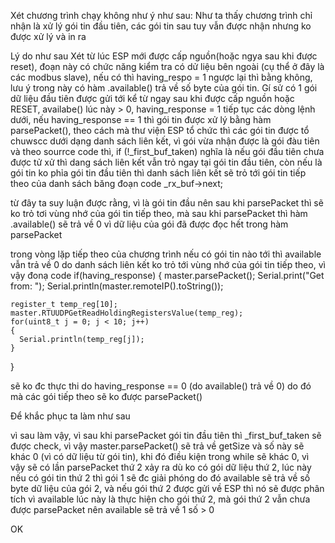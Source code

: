 Xét chương trình chạy không như ý như sau:
Như ta thấy chương trình chỉ nhận là xử lý gói tin đầu tiên, các gói tin sau tuy vẫn được nhận nhưng ko được xử lý và in ra

Lý do như sau
Xét từ lúc ESP mới được cấp nguồn(hoặc ngya sau khi được reset), đoạn này có chức năng kiểm tra có dử liệu bên ngoài (cụ thể ở đây là các modbus slave),  nếu có thì having_respo = 1 ngược lại thì bằng không, lưu ý trong này có hàm .available() trả về số byte của gói tin.
Gí sử có 1 gói dữ liệu đầu tiên được gửi tới kể từ ngay sau khi được cấp nguồn hoặc RESET, availabe() lúc này > 0,  having_response = 1
tiếp tục các dòng lệnh dưới, nếu having_response == 1 thì gói tin được xử lý bằng hàm parsePacket(), theo cách mà thư viện ESP tổ chức thì các gói tin được tổ chuwscc dưới dạng danh sách liên kết, vì gói vừa nhận được là gói đàu tiên và theo sourrce code thì, if (!_first_buf_taken) nghĩa là nếu gói đầu tiên chưa được tử xử thì dang sách liên kết vẫn trỏ ngay tại gói tin đầu tiên,  còn nếu là gói tin ko phỉa gói tin đầu tiên thì danh sách liên kết sẽ trỏ tới gói tin tiếp theo của danh sách băng đoạn code _rx_buf->next;

từ đây ta suy luận được rằng, vì là gói tin đầu nên sau khi parsePacket thì sẽ ko trỏ tơi vùng nhớ của gói tin tiếp theo, mà sau khi parsePacket thì hàm .available() sẽ trả về 0 vì dữ liệu của gói đã được đọc hết trong hàm parsePacket

trong vòng lặp tiếp theo của chương trình
nếu có gói tin nào tới thì available vẫn trả về 0 do danh sách liên kết ko trỏ tới vùng nhớ của gói tin tiếp theo, vì vậy đonạ code 
  if(having_response)
  {
    master.parsePacket();
    Serial.print("Get from: ");
    Serial.println(master.remoteIP().toString());

    register_t temp_reg[10];
    master.RTUUDPGetReadHoldingRegistersValue(temp_reg);
    for(uint8_t j = 0; j < 10; j++)
    {
      Serial.println(temp_reg[j]);
    }
  }

  sẽ ko đc thực thi do having_response == 0 (do available() trả về 0)
  do đó mà các gói tiếp theo sẽ ko được parsePacket()

  Để khắc phục ta làm như sau

  vì sau làm vậy, vì sau khi parsePacket gói tin đầu tiên thì _first_buf_taken sẽ được check, vì vậy master.parsePacket() sẽ trả về getSize và số này sẽ khác 0 (vì có dữ liệu từ gói tin), khi đó điều kiện trong while sẽ khác 0, vì vậy sẽ có lần parsePacket thứ 2 xảy ra dù ko có gói dữ liệu thứ 2, lúc này nếu có gói tin thứ 2 thì gói 1 sẽ đc giải phóng do đó available sẽ trả về số byte dữ liệu của gói 2, và nếu gói thứ 2 được gửi về ESP thì nó sẽ được phân tích vì available lúc này là thực hiện cho gói thứ 2, mà gói thứ 2 vẫn chưa được parsePacket nên available sẽ trả về 1 số > 0

  OK